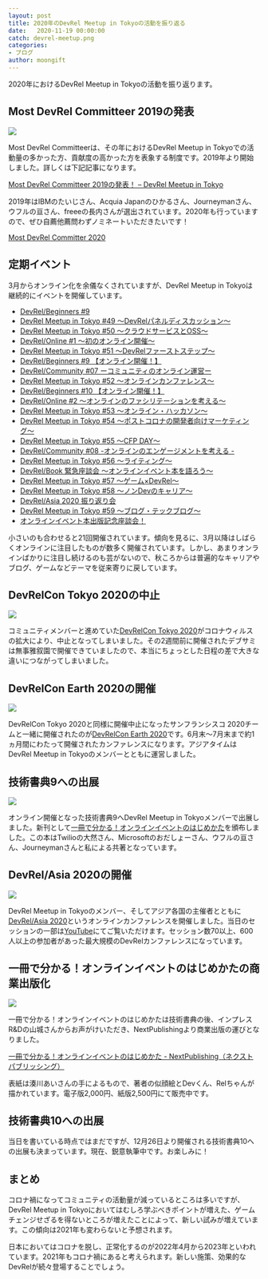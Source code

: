 ```yaml
---
layout: post
title: 2020年のDevRel Meetup in Tokyoの活動を振り返る
date:   2020-11-19 00:00:00
catch: devrel-meetup.png
categories:
- ブログ
author: moongift
---
```


2020年におけるDevRel Meetup in Tokyoの活動を振り返ります。

## Most DevRel Committeer 2019の発表

![](/assets/img/blog/committee-2019.jpg)

Most DevRel Committeerは、その年におけるDevRel Meetup in Tokyoでの活動量の多かった方、貢献度の高かった方を表象する制度です。2019年より開始しました。詳しくは下記記事になります。

[Most DevRel Committeer 2019の発表！ – DevRel Meetup in Tokyo](https://devrel.tokyo/devrel-most-committeer-2019/)

2019年はIBMのたいじさん、Acquia Japanのひかるさん、Journeymanさん、ウフルの亘さん、freeeの長内さんが選出されています。2020年も行っていますので、ぜひ自薦他薦問わずノミネートいただきたいです！

[Most DevRel Committer 2020](https://docs.google.com/forms/d/e/1FAIpQLScpk1pslwCV9Z2nNknr3bo9cYTPGy_c8-oRQ-4H-vHm2zwcmQ/viewform)

## 定期イベント

3月からオンライン化を余儀なくされていますが、DevRel Meetup in Tokyoは継続的にイベントを開催しています。

- [DevRel/Beginners #9](https://devrel.connpass.com/event/163070/)
- [DevRel Meetup in Tokyo #49 〜DevRelパネルディスカッション〜](https://devrel.connpass.com/event/163071/)
- [DevRel Meetup in Tokyo #50 〜クラウドサービスとOSS〜](https://devrel.connpass.com/event/167677/)
- [DevRel/Online #1 〜初のオンライン開催〜](https://devrel.connpass.com/event/168692/)
- [DevRel Meetup in Tokyo #51 〜DevRelファーストステップ〜](https://devrel.connpass.com/event/171150/)
- [DevRel/Beginners #9 【オンライン開催！】](https://devrel.connpass.com/event/171290/)
- [DevRel/Community #07 ーコミュニティのオンライン運営ー](https://devrel.connpass.com/event/174246/)
- [DevRel Meetup in Tokyo #52 〜オンラインカンファレンス〜](https://devrel.connpass.com/event/176136/)
- [DevRel/Beginners #10 【オンライン開催！】](https://devrel.connpass.com/event/176169/)
- [DevRel/Online #2 〜オンラインのファシリテーションを考える〜](https://devrel.connpass.com/event/178317/)
- [DevRel Meetup in Tokyo #53 〜オンライン・ハッカソン〜](https://devrel.connpass.com/event/178456/)
- [DevRel Meetup in Tokyo #54 〜ポストコロナの開発者向けマーケティング〜](https://devrel.connpass.com/event/181459/)
- [DevRel Meetup in Tokyo #55 〜CFP DAY〜](https://devrel.connpass.com/event/185085/)
- [DevRel/Community #08 -オンラインのエンゲージメントを考える -](https://devrel.connpass.com/event/185397/)
- [DevRel Meetup in Tokyo #56 〜ライティング〜](https://devrel.connpass.com/event/185191/)
- [DevRel/Book 緊急座談会 〜オンラインイベント本を語ろう〜](https://devrel.connpass.com/event/189351/)
- [DevRel Meetup in Tokyo #57 〜ゲーム×DevRel〜](https://devrel.connpass.com/event/188578/)
- [DevRel Meetup in Tokyo #58 〜ノンDevのキャリア〜](https://devrel.connpass.com/event/192924/)
- [DevRel/Asia 2020 振り返り会](https://devrel.connpass.com/event/195306/)
- [DevRel Meetup in Tokyo #59 〜ブログ・テックブログ〜](https://devrel.connpass.com/event/195302/)
- [オンラインイベント本出版記念座談会！](https://devrel.connpass.com/event/198424/)

小さいのも合わせると21回開催されています。傾向を見るに、3月以降はしばらくオンラインに注目したものが数多く開催されています。しかし、あまりオンラインばかりに注目し続けるのも芸がないので、秋ころからは普遍的なキャリアやブログ、ゲームなどテーマを従来寄りに戻しています。

## DevRelCon Tokyo 2020の中止

![](/assets/img/blog/devrel-meetup-2020-1.png)

コミュニティメンバーと進めていた[DevRelCon Tokyo 2020](https://tokyo-2020.devrel.net/)がコロナウィルスの拡大により、中止となってしまいました。その2週間前に開催されたデブサミは無事雅叙園で開催できていましたので、本当にちょっとした日程の差で大きな違いにつながってしまいました。

## DevRelCon Earth 2020の開催

![](/assets/img/blog/devrel-meetup-2020-2.png)

DevRelCon Tokyo 2020と同様に開催中止になったサンフランシスコ 2020チームと一緒に開催されたのが[DevRelCon Earth 2020](https://2020.devrel.net/)です。6月末〜7月末まで約1ヵ月間にわたって開催されたカンファレンスになります。アジアタイムはDevRel Meetup in Tokyoのメンバーとともに運営しました。

## 技術書典9への出展

![](/assets/img/blog/devrel-meetup-2020-4.png)

オンライン開催となった技術書典9へDevRel Meetup in Tokyoメンバーで出展しました。新刊として[一冊で分かる！オンラインイベントのはじめかた](https://techbookfest.org/product/5658893621395456?productVariantID=4949156449746944)を頒布しました。この本はTwilioの大然さん、Microsoftのおだしょーさん、ウフルの亘さん、Journeymanさんと私による共著となっています。

## DevRel/Asia 2020の開催

![](/assets/img/blog/devrel-meetup-2020-3.png)

DevRel Meetup in Tokyoのメンバー、そしてアジア各国の主催者とともに[DevRel/Asia 2020](https://devrel.dev/asia-2020/)というオンラインカンファレンスを開催しました。当日のセッションの一部は[YouTube](https://www.youtube.com/playlist?list=PLt-hTPFsbrgZxydP-edn4p8_pxdIogNfb)にてご覧いただけます。セッション数70以上、600人以上の参加者があった最大規模のDevRelカンファレンスになっています。

## 一冊で分かる！オンラインイベントのはじめかたの商業出版化

![](/assets/img/blog/devrel-meetup-2020-5.jpg)

一冊で分かる！オンラインイベントのはじめかたは技術書典の後、インプレスR&Dの山城さんからお声がけいただき、NextPublishingより商業出版の運びとなりました。

[一冊で分かる！オンラインイベントのはじめかた - NextPublishing（ネクストパブリッシング）](https://nextpublishing.jp/book/12581.html)

表紙は湊川あいさんの手によるもので、著者の似顔絵とDevくん、Relちゃんが描かれています。電子版2,000円、紙版2,500円にて販売中です。

## 技術書典10への出展

当日を書いている時点ではまだですが、12月26日より開催される技術書典10への出展も決まっています。現在、鋭意執筆中です。お楽しみに！

## まとめ

コロナ禍になってコミュニティの活動量が減っているところは多いですが、DevRel Meetup in Tokyoにおいてはむしろ学ぶべきポイントが増えた、ゲームチェンジせざるを得ないところが増えたことによって、新しい試みが増えています。この傾向は2021年も変わらないと予想されます。

日本においてはコロナを脱し、正常化するのが2022年4月から2023年といわれています。2021年もコロナ禍にあると考えられます。新しい施策、効果的なDevRelが続々登場することでしょう。
